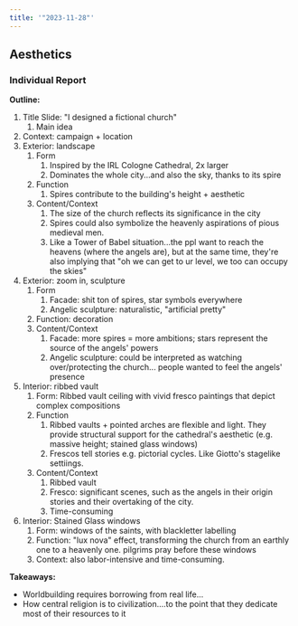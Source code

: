 ```yaml
---
title: '"2023-11-28"'
---
```

## Aesthetics
### Individual Report
**Outline:**
1. Title Slide: "I designed a fictional church"
	1. Main idea
2. Context: campaign + location
3. Exterior: landscape
	1. Form
		1. Inspired by the IRL Cologne Cathedral, 2x larger
		2. Dominates the whole city...and also the sky, thanks to its spire
	2. Function
		1. Spires contribute to the building's height + aesthetic
	3. Content/Context
		1. The size of the church reflects its significance in the city
		2. Spires could also symbolize the heavenly aspirations of pious medieval men.
		3. Like a Tower of Babel situation...the ppl want to reach the heavens (where the angels are), but at the same time, they're also implying that "oh we can get to ur level, we too can occupy the skies"
4. Exterior: zoom in, sculpture
	1. Form
		1. Facade: shit ton of spires, star symbols everywhere
		2. Angelic sculpture: naturalistic, "artificial pretty"
	2. Function: decoration
	3. Content/Context
		1. Facade: more spires = more ambitions; stars represent the source of the angels' powers
		2. Angelic sculpture: could be interpreted as watching over/protecting the church... people wanted to feel the angels' presence 
5. Interior: ribbed vault
	1. Form: Ribbed vault ceiling with vivid fresco paintings that depict complex compositions
	3. Function
		1. Ribbed vaults + pointed arches are flexible and light. They provide structural support for the cathedral's aesthetic (e.g. massive height; stained glass windows)
		2. Frescos tell stories e.g. pictorial cycles. Like Giotto's stagelike settiings.
	4. Content/Context
		1. Ribbed vault
		2. Fresco: significant scenes, such as the angels in their origin stories and their overtaking of the city. 
		3. Time-consuming
6. Interior: Stained Glass windows
	1. Form: windows of the saints, with blackletter labelling
	2. Function: "lux nova" effect, transforming the church from an earthly one to a heavenly one. pilgrims pray before these windows
	3. Context: also labor-intensive and time-consuming.

**Takeaways:**
- Worldbuilding requires borrowing from real life...
- How central religion is to civilization....to the point that they dedicate most of their resources to it
